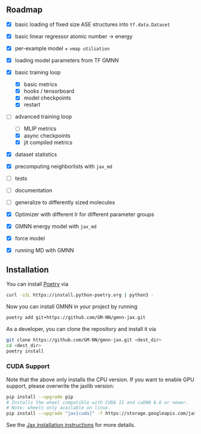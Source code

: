 ## Roadmap

- [x] basic loading of fixed size ASE structures into `tf.data.Dataset`
- [x] basic linear regressor atomic number -> energy
- [x] per-example model + `vmap utiliation`
- [x] loading model parameters from TF GMNN
- [x] basic training loop
  - [x] basic metrics
  - [x] hooks / tensorboard
  - [x] model checkpoints
  - [x] restart
- [ ] advanced training loop
  - [ ] MLIP metrics
  - [x] async checkpoints
  - [x] jit compiled metrics
- [x] dataset statistics
- [x] precomputing neighborlists with `jax_md`
- [ ] tests
- [ ] documentation
- [ ] generalize to differently sized molecules
- [x] Optimizer with different lr for different parameter groups
- [x] GMNN energy model with `jax_md`
- [x] force model
- [x] running MD with GMNN


## Installation

You can install [Poetry](https://python-poetry.org/) via

```bash
curl -sSL https://install.python-poetry.org | python3 -
```

Now you can install GMNN in your project by running

```bash
poetry add git+https://github.com/GM-NN/gmnn-jax.git
```

As a developer, you can clone the repository and install it via

```bash
git clone https://github.com/GM-NN/gmnn-jax.git <dest_dir>
cd <dest_dir>
poetry install
```

### CUDA Support
Note that the above only installs the CPU version.
If you want to enable GPU support, please overwrite the jaxlib version:

```bash
pip install --upgrade pip
# Installs the wheel compatible with CUDA 11 and cuDNN 8.6 or newer.
# Note: wheels only available on linux.
pip install --upgrade "jax[cuda]" -f https://storage.googleapis.com/jax-releases/jax_cuda_releases.html
```

See the [Jax installation instructions](https://github.com/google/jax#installation) for more details.